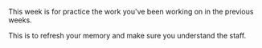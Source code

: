 This week is for practice the work you've been working on in the previous weeks.

This is to refresh your memory and make sure you understand the staff.